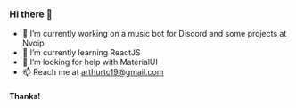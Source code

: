 ### Hi there 👋

- 🔭 I’m currently working on a music bot for Discord and some projects at Nvoip
- 🌱 I’m currently learning ReactJS
- 🤔 I’m looking for help with MaterialUI
- 📫 Reach me at arthurtc19@gmail.com

#### Thanks!
<!--
**arthurtc30/arthurtc30** is a ✨ _special_ ✨ repository because its `README.md` (this file) appears on your GitHub profile.

Here are some ideas to get you started:

- 🔭 I’m currently working on ...
- 🌱 I’m currently learning ...
- 👯 I’m looking to collaborate on ...
- 🤔 I’m looking for help with ...
- 💬 Ask me about ...
- 📫 How to reach me: ...
- 😄 Pronouns: ...
- ⚡ Fun fact: ...
-->
